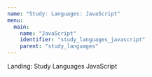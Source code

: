 ```yaml
---
name: "Study: Languages: JavaScript"
menu:
  main:
    name: "JavaScript"
    identifier: "study_languages_javascript"
    parent: "study_languages"
---
```


Landing: Study Languages JavaScript
